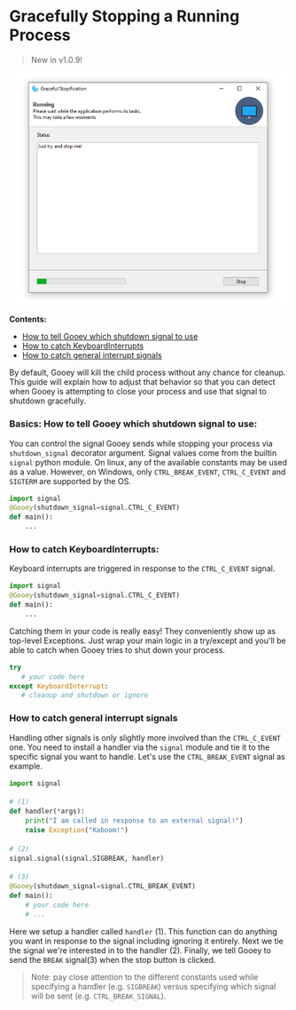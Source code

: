 # Gracefully Stopping a Running Process

>New in v1.0.9!

<p align="center">
  <img src="https://github.com/chriskiehl/GooeyImages/raw/images/docs/graceful-stopping/screenshot.PNG"/>
</p>

**Contents:**

* [How to tell Gooey which shutdown signal to use](#how-to-tell-gooey-which-signal-to-use)
* [How to catch KeyboardInterrupts](#How-to-catch-KeyboardInterrupts)
* [How to catch general interrupt signals](#How-to-catch-general-interrupt-signals)

By default, Gooey will kill the child process without any chance for cleanup. This guide will explain how to adjust that behavior so that you can detect when Gooey is attempting to close your process and use that signal to shutdown gracefully.   

### Basics: How to tell Gooey which shutdown signal to use: 

You can control the signal Gooey sends while stopping your process via `shutdown_signal` decorator argument. Signal values come from the builtin `signal` python module. On linux, any of the available constants may be used as a value. However, on Windows, only `CTRL_BREAK_EVENT`, `CTRL_C_EVENT` and `SIGTERM` are supported by the OS.   
 
 
```python
import signal 
@Gooey(shutdown_signal=signal.CTRL_C_EVENT)
def main():
    ...
```


### How to catch KeyboardInterrupts:

Keyboard interrupts are triggered in response to the `CTRL_C_EVENT` signal.

```python
import signal 
@Gooey(shutdown_signal=signal.CTRL_C_EVENT)
def main():
    ...
``` 

Catching them in your code is really easy! They conveniently show up as top-level Exceptions. Just wrap your main logic in a try/except and you'll be able to catch when Gooey tries to shut down your process.   

```python
try
   # your code here
except KeyboardInterrupt: 
   # cleanup and shutdown or ignore 
``` 

### How to catch general interrupt signals

Handling other signals is only slightly more involved than the `CTRL_C_EVENT` one. You need to install a handler via the `signal` module and tie it to the specific signal you want to handle. Let's use the `CTRL_BREAK_EVENT` signal as example. 

```python
import signal

# (1)
def handler(*args): 
    print("I am called in response to an external signal!")
    raise Exception("Kaboom!")

# (2) 
signal.signal(signal.SIGBREAK, handler)

# (3)
@Gooey(shutdown_signal=signal.CTRL_BREAK_EVENT)
def main():
    # your code here 
    # ... 
```    

Here we setup a handler called `handler` (1). This function can do anything you want in response to the signal including ignoring it entirely. Next we tie the signal we're interested in to the handler (2). Finally, we tell Gooey to send the `BREAK` signal(3) when the stop button is clicked. 

> Note: pay close attention to the different constants used while specifying a handler (e.g. `SIGBREAK`) versus specifying which signal will be sent (e.g. `CTRL_BREAK_SIGNAL`).   


